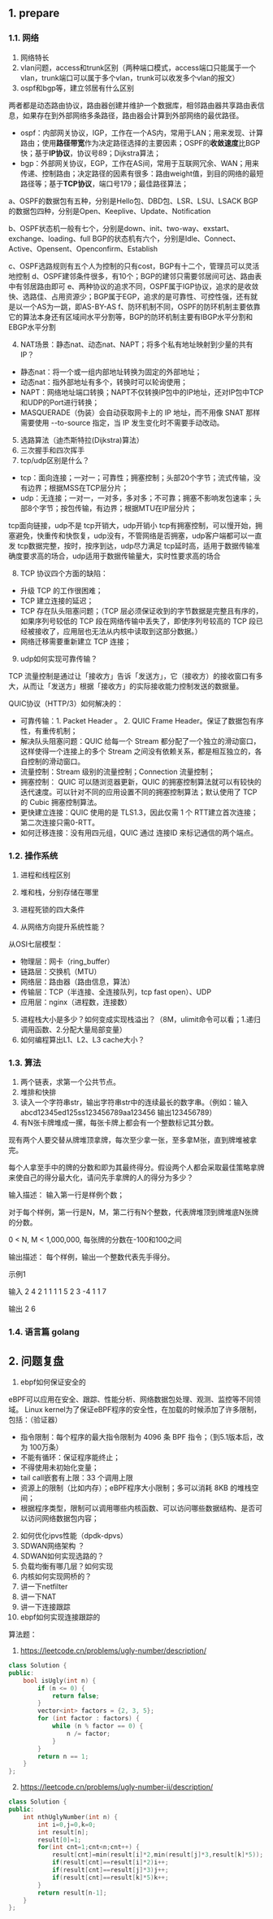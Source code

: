 ## 1. prepare

### 1.1. 网络

1. 网络特长
2. vlan问题，access和trunk区别（两种端口模式，access端口只能属于一个vlan，trunk端口可以属于多个vlan，trunk可以收发多个vlan的报文）
3. ospf和bgp等，建立邻居有什么区别

两者都是动态路由协议，路由器创建并维护一个数据库，相邻路由器共享路由表信息，如果存在到外部网络多条路径，路由器会计算到外部网络的最优路径。

- ospf：内部网关协议，IGP，工作在一个AS内，常用于LAN；用来发现、计算路由；使用**路径带宽**作为决定路径选择的主要因素；OSPF的**收敛速度**比BGP快；基于**IP协议**，协议号89；Dijkstra算法；
- bgp：外部网关协议，EGP，工作在AS间，常用于互联网冗余、WAN；用来传递、控制路由；决定路径的因素有很多：路由weight值，到目的网络的最短路径等；基于**TCP协议**，端口号179；最佳路径算法；

a、OSPF的数据包有五种，分别是Hello包、DBD包、LSR、LSU、LSACK
BGP的数据包四种，分别是Open、Keeplive、Update、Notification

b、OSPF状态机一般有七个，分别是down、init、two-way、exstart、exchange、loading、full
BGP的状态机有六个，分别是Idle、Connect、Active、Opensent、Openconfirm、Establish

c、OSPF选路规则有五个人为控制的只有cost，BGP有十二个，管理员可以灵活地控制
d、OSPF建邻条件很多，有10个；BGP的建邻只需要邻居间可达、路由表中有邻居路由即可
e、两种协议的追求不同，OSPF属于IGP协议，追求的是收敛快、选路佳、占用资源少；BGP属于EGP，追求的是可靠性、可控性强，还有就是以一个AS为一跳，即AS-BY-AS
f、防环机制不同，OSPF的防环机制主要依靠它的算法本身还有区域间水平分割等，BGP的防环机制主要有IBGP水平分割和EBGP水平分割

4. NAT场景：静态nat、动态nat、NAPT；将多个私有地址映射到少量的共有IP？

- 静态nat：将一个或一组内部地址转换为固定的外部地址；
- 动态nat：指外部地址有多个，转换时可以轮询使用；
- NAPT：网络地址端口转换；NAPT不仅转换IP包中的IP地址，还对IP包中TCP和UDP的Port进行转换；
- MASQUERADE（伪装）会自动获取网卡上的 IP 地址，而不用像 SNAT 那样需要使用 --to-source 指定，当 IP 发生变化时不需要手动改动。

5. 选路算法（迪杰斯特拉(Dijkstra)算法）
6. 三次握手和四次挥手
7. tcp/udp区别是什么？

- tcp：面向连接；一对一；可靠性；拥塞控制；头部20个字节；流式传输，没有边界；根据MSS在TCP层分片；
- udp：无连接；一对一，一对多，多对多；不可靠；拥塞不影响发包速率；头部8个字节；按包传输，有边界；根据MTU在IP层分片；

 tcp面向链接，udp不是
 tcp开销大，udp开销小
 tcp有拥塞控制，可以慢开始，拥塞避免，快重传和快恢复，udp没有，不管网络是否拥塞，udp客户端都可以一直发
 tcp数据完整，按时，按序到达，udp尽力满足
 tcp延时高，适用于数据传输准确度要求高的场合，udp适用于数据传输量大，实时性要求高的场合

8. TCP 协议四个方面的缺陷：

- 升级 TCP 的工作很困难；
- TCP 建立连接的延迟；
- TCP 存在队头阻塞问题；（TCP 层必须保证收到的字节数据是完整且有序的，如果序列号较低的 TCP 段在网络传输中丢失了，即使序列号较高的 TCP 段已经被接收了，应用层也无法从内核中读取到这部分数据。）
- 网络迁移需要重新建立 TCP 连接；

9. udp如何实现可靠传输？

TCP 流量控制是通过让「接收方」告诉「发送方」，它（接收方）的接收窗口有多大，从而让「发送方」根据「接收方」的实际接收能力控制发送的数据量。

QUIC协议（HTTP/3）如何解决的：

- 可靠传输：1. Packet Header 。 2. QUIC Frame Header。保证了数据包有序性，有重传机制；
- 解决队头阻塞问题：QUIC 给每一个 Stream 都分配了一个独立的滑动窗口，这样使得一个连接上的多个 Stream 之间没有依赖关系，都是相互独立的，各自控制的滑动窗口。
- 流量控制：Stream 级别的流量控制；Connection 流量控制；
- 拥塞控制： QUIC 可以随浏览器更新，QUIC 的拥塞控制算法就可以有较快的迭代速度。可以针对不同的应用设置不同的拥塞控制算法；默认使用了 TCP 的 Cubic 拥塞控制算法。
- 更快建立连接：QUIC 使用的是 TLS1.3，因此仅需 1 个 RTT建立首次连接；第二次连接只需0-RTT。
- 如何迁移连接：没有用四元组，QUIC 通过 连接ID 来标记通信的两个端点。

### 1.2. 操作系统

1. 进程和线程区别
2. 堆和栈，分别存储在哪里
3. 进程死锁的四大条件

4. 从网络方向提升系统性能？

从OSI七层模型：

- 物理层：网卡（ring_buffer）
- 链路层：交换机（MTU）
- 网络层：路由器（路由信息，算法）
- 传输层：TCP（半连接、全连接队列，tcp fast open）、UDP
- 应用层：nginx（进程数，连接数）

5. 进程栈大小是多少？如何变成实现栈溢出？（8M，ulimit命令可以看；1.递归调用函数、2.分配大量局部变量）
6. 如何编程算出L1、L2、L3 cache大小？


### 1.3. 算法

1. 两个链表，求第一个公共节点。
2. 堆排和快排
3. 读入一个字符串str，输出字符串str中的连续最长的数字串。（例如：输入abcd12345ed125ss123456789aa123456  输出123456789）
4. 有N张卡牌堆成一摞，每张卡牌上都会有一个整数标记其分数。

现有两个人要交替从牌堆顶拿牌，每次至少拿一张，至多拿M张，直到牌堆被拿完。

每个人拿至手中的牌的分数和即为其最终得分。假设两个人都会采取最佳策略拿牌来使自己的得分最大化，请问先手拿牌的人的得分为多少？

输入描述：
输入第一行是样例个数；

对于每个样例，第一行是N，M，第二行有N个整数，代表牌堆顶到牌堆底N张牌的分数。

0 < N, M < 1,000,000,  每张牌的分数在-100和100之间

输出描述：
每个样例，输出一个整数代表先手得分。

示例1

输入
2
4 2
1 1 1 1
5 2
3 -4 1 1 7

输出
2
6

### 1.4. 语言篇 golang


## 2. 问题复盘

1. ebpf如何保证安全的

eBPF可以应用在安全、跟踪、性能分析、网络数据包处理、观测、监控等不同领域。
Linux kernel为了保证eBPF程序的安全性，在加载的时候添加了许多限制，包括：（验证器）

- 指令限制：每个程序的最大指令限制为 4096 条 BPF 指令；（到5.1版本后，改为 100万条）
- 不能有循环：保证程序能终止；
- 不得使用未初始化变量；
- tail call嵌套有上限：33 个调用上限
- 资源上的限制（比如内存）；eBPF程序大小限制；多可以消耗 8KB 的堆栈空间；
- 根据程序类型，限制可以调用哪些内核函数、可以访问哪些数据结构、是否可以访问网络数据包内容；

2. 如何优化ipvs性能（dpdk-dpvs）
3. SDWAN网络架构 ？
4. SDWAN如何实现选路的？
5. 负载均衡有哪几层？如何实现
6. 内核如何实现网桥的？
7. 讲一下netfilter
8. 讲一下NAT
9. 讲一下连接跟踪
10. ebpf如何实现连接跟踪的

算法题：
1. https://leetcode.cn/problems/ugly-number/description/

```c++
class Solution {
public:
    bool isUgly(int n) {
        if (n <= 0) {
            return false;
        }
        vector<int> factors = {2, 3, 5};
        for (int factor : factors) {
            while (n % factor == 0) {
                n /= factor;
            }
        }
        return n == 1;
    }
};
```

2. https://leetcode.cn/problems/ugly-number-ii/description/

```c++
class Solution {
public:
    int nthUglyNumber(int n) {
        int i=0,j=0,k=0;
	    int result[n];
	    result[0]=1;
	    for(int cnt=1;cnt<n;cnt++) {
		    result[cnt]=min(result[i]*2,min(result[j]*3,result[k]*5));
		    if(result[cnt]==result[i]*2)i++;
		    if(result[cnt]==result[j]*3)j++;
		    if(result[cnt]==result[k]*5)k++;
        }
        return result[n-1];
    }
};
```
